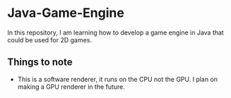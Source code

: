 # Java-Game-Engine
In this repository, I am learning how to develop a game engine in Java that could be used for 2D games.

## Things to note
* This is a software renderer, it runs on the CPU not the GPU. I plan on making a GPU renderer in the future.
